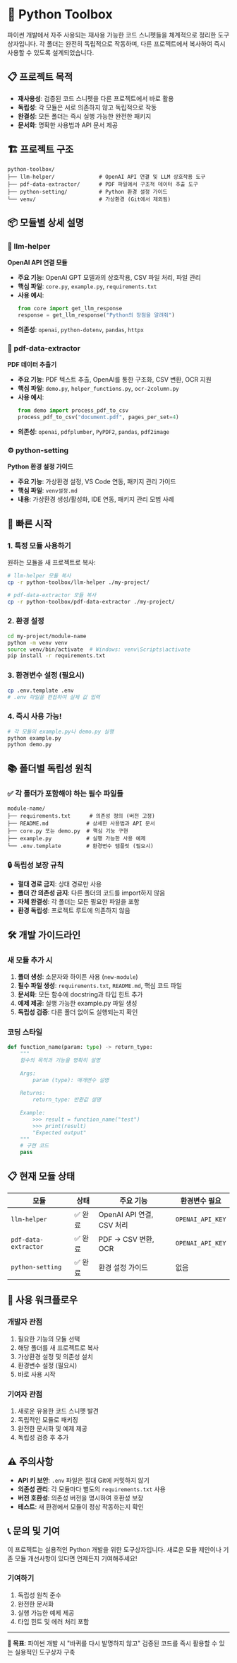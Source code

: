 # 🧰 Python Toolbox

파이썬 개발에서 자주 사용되는 재사용 가능한 코드 스니펫들을 체계적으로 정리한 도구상자입니다. 각 폴더는 완전히 독립적으로 작동하며, 다른 프로젝트에서 복사하여 즉시 사용할 수 있도록 설계되었습니다.

## 📋 프로젝트 목적

- **재사용성**: 검증된 코드 스니펫을 다른 프로젝트에서 바로 활용
- **독립성**: 각 모듈은 서로 의존하지 않고 독립적으로 작동
- **완결성**: 모든 폴더는 즉시 실행 가능한 완전한 패키지
- **문서화**: 명확한 사용법과 API 문서 제공

## 🏗️ 프로젝트 구조

```
python-toolbox/
├── llm-helper/              # OpenAI API 연결 및 LLM 상호작용 도구
├── pdf-data-extractor/      # PDF 파일에서 구조적 데이터 추출 도구
├── python-setting/          # Python 환경 설정 가이드
└── venv/                    # 가상환경 (Git에서 제외됨)
```

## 📦 모듈별 상세 설명

### 🤖 llm-helper
**OpenAI API 연결 모듈**

- **주요 기능**: OpenAI GPT 모델과의 상호작용, CSV 파일 처리, 파일 관리
- **핵심 파일**: `core.py`, `example.py`, `requirements.txt`
- **사용 예시**: 
  ```python
  from core import get_llm_response
  response = get_llm_response("Python의 장점을 알려줘")
  ```
- **의존성**: `openai`, `python-dotenv`, `pandas`, `httpx`

### 📄 pdf-data-extractor
**PDF 데이터 추출기**

- **주요 기능**: PDF 텍스트 추출, OpenAI를 통한 구조화, CSV 변환, OCR 지원
- **핵심 파일**: `demo.py`, `helper_functions.py`, `ocr-2column.py`
- **사용 예시**:
  ```python
  from demo import process_pdf_to_csv
  process_pdf_to_csv("document.pdf", pages_per_set=4)
  ```
- **의존성**: `openai`, `pdfplumber`, `PyPDF2`, `pandas`, `pdf2image`

### ⚙️ python-setting
**Python 환경 설정 가이드**

- **주요 기능**: 가상환경 설정, VS Code 연동, 패키지 관리 가이드
- **핵심 파일**: `venv설정.md`
- **내용**: 가상환경 생성/활성화, IDE 연동, 패키지 관리 모범 사례

## 🚀 빠른 시작

### 1. 특정 모듈 사용하기

원하는 모듈을 새 프로젝트로 복사:

```bash
# llm-helper 모듈 복사
cp -r python-toolbox/llm-helper ./my-project/

# pdf-data-extractor 모듈 복사
cp -r python-toolbox/pdf-data-extractor ./my-project/
```

### 2. 환경 설정

```bash
cd my-project/module-name
python -m venv venv
source venv/bin/activate  # Windows: venv\Scripts\activate
pip install -r requirements.txt
```

### 3. 환경변수 설정 (필요시)

```bash
cp .env.template .env
# .env 파일을 편집하여 실제 값 입력
```

### 4. 즉시 사용 가능!

```python
# 각 모듈의 example.py나 demo.py 실행
python example.py
python demo.py
```

## 📚 폴더별 독립성 원칙

### ✅ 각 폴더가 포함해야 하는 필수 파일들

```
module-name/
├── requirements.txt      # 의존성 정의 (버전 고정)
├── README.md            # 상세한 사용법과 API 문서
├── core.py 또는 demo.py  # 핵심 기능 구현
├── example.py           # 실행 가능한 사용 예제
└── .env.template        # 환경변수 템플릿 (필요시)
```

### 🔒 독립성 보장 규칙

- **절대 경로 금지**: 상대 경로만 사용
- **폴더 간 의존성 금지**: 다른 폴더의 코드를 import하지 않음
- **자체 완결성**: 각 폴더는 모든 필요한 파일을 포함
- **환경 독립성**: 프로젝트 루트에 의존하지 않음

## 🛠️ 개발 가이드라인

### 새 모듈 추가 시

1. **폴더 생성**: 소문자와 하이픈 사용 (`new-module`)
2. **필수 파일 생성**: `requirements.txt`, `README.md`, 핵심 코드 파일
3. **문서화**: 모든 함수에 docstring과 타입 힌트 추가
4. **예제 제공**: 실행 가능한 example.py 파일 생성
5. **독립성 검증**: 다른 폴더 없이도 실행되는지 확인

### 코딩 스타일

```python
def function_name(param: type) -> return_type:
    """
    함수의 목적과 기능을 명확히 설명
    
    Args:
        param (type): 매개변수 설명
        
    Returns:
        return_type: 반환값 설명
        
    Example:
        >>> result = function_name("test")
        >>> print(result)
        "Expected output"
    """
    # 구현 코드
    pass
```

## 📋 현재 모듈 상태

| 모듈 | 상태 | 주요 기능 | 환경변수 필요 |
|------|------|-----------|---------------|
| `llm-helper` | ✅ 완료 | OpenAI API 연결, CSV 처리 | `OPENAI_API_KEY` |
| `pdf-data-extractor` | ✅ 완료 | PDF → CSV 변환, OCR | `OPENAI_API_KEY` |
| `python-setting` | ✅ 완료 | 환경 설정 가이드 | 없음 |

## 🔄 사용 워크플로우

### 개발자 관점
1. 필요한 기능의 모듈 선택
2. 해당 폴더를 새 프로젝트로 복사
3. 가상환경 설정 및 의존성 설치
4. 환경변수 설정 (필요시)
5. 바로 사용 시작

### 기여자 관점
1. 새로운 유용한 코드 스니펫 발견
2. 독립적인 모듈로 패키징
3. 완전한 문서화 및 예제 제공
4. 독립성 검증 후 추가

## ⚠️ 주의사항

- **API 키 보안**: `.env` 파일은 절대 Git에 커밋하지 않기
- **의존성 관리**: 각 모듈마다 별도의 `requirements.txt` 사용
- **버전 호환성**: 의존성 버전을 명시하여 호환성 보장
- **테스트**: 새 환경에서 모듈이 정상 작동하는지 확인

## 📞 문의 및 기여

이 프로젝트는 실용적인 Python 개발을 위한 도구상자입니다. 새로운 모듈 제안이나 기존 모듈 개선사항이 있다면 언제든지 기여해주세요!

### 기여하기
1. 독립성 원칙 준수
2. 완전한 문서화
3. 실행 가능한 예제 제공
4. 타입 힌트 및 에러 처리 포함

---

**🎯 목표**: 파이썬 개발 시 "바퀴를 다시 발명하지 않고" 검증된 코드를 즉시 활용할 수 있는 실용적인 도구상자 구축 